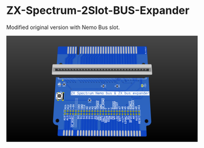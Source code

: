 # ZX-Spectrum-2Slot-BUS-Expander

Modified original version with Nemo Bus slot.

![image](https://github.com/andykarpov/ZX-Spectrum-2-Slot-BUS-Expander/blob/master/docs/zx-bus-expander-revA-top.png?raw=true)

